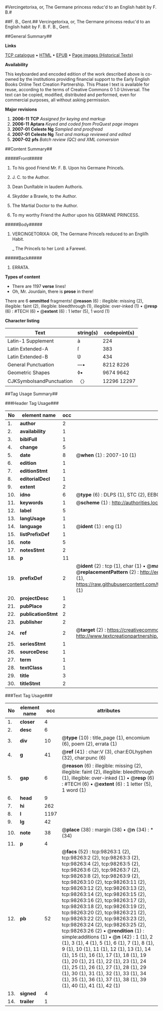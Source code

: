 #Vercingetorixa, or, The Germane princess reduc'd to an English habit by F. B.#

##F. B., Gent.##
Vercingetorixa, or, The Germane princess reduc'd to an English habit by F. B.
F. B., Gent.

##General Summary##

**Links**

[TCP catalogue](http://www.ota.ox.ac.uk/tcp/)  • 
[HTML](http://tei.it.ox.ac.uk/tcp/Texts-HTML/free/A30/A30833.html)  • 
[EPUB](http://tei.it.ox.ac.uk/tcp/Texts-EPUB/free/A30/A30833.epub) • 
[Page images (Historical Texts)](https://data.historicaltexts.jisc.ac.uk/view?pubId=eebo-13170022e&pageId=eebo-13170022e-98263-1)

**Availability**

This keyboarded and encoded edition of the
	       work described above is co-owned by the institutions
	       providing financial support to the Early English Books
	       Online Text Creation Partnership. This Phase I text is
	       available for reuse, according to the terms of Creative
	       Commons 0 1.0 Universal. The text can be copied,
	       modified, distributed and performed, even for
	       commercial purposes, all without asking permission.

**Major revisions**

1. __2006-11__ __TCP__ *Assigned for keying and markup*
1. __2006-11__ __Aptara__ *Keyed and coded from ProQuest page images*
1. __2007-01__ __Celeste Ng__ *Sampled and proofread*
1. __2007-01__ __Celeste Ng__ *Text and markup reviewed and edited*
1. __2007-02__ __pfs__ *Batch review (QC) and XML conversion*

##Content Summary##

#####Front#####

1. To his good Friend
Mr. F. B.
Upon his Germane Princeſs.

1. J. C. to the Author.

1. Dean Dunſtable in laudem Authoris.

1. Skydder a Brawle, to the Author.

1. The Martial Doctor to the Author.

1. To my worthy Friend the Author upon his
GERMANE PRINCESS.

#####Body#####

1. VERCINGETORIXA:
OR,
The Germane Princeſs reduced to an
Engliſh Habit.

    _ The Princeſs to her Lord: a Farewel.

#####Back#####

1. ERRATA.

**Types of content**

  * There are 1197 **verse** lines!
  * Oh, Mr. Jourdain, there is **prose** in there!

There are 6 **ommitted** fragments! 
 @__reason__ (6) : illegible: missing (2), illegible: faint (2), illegible: bleedthrough (1), illegible: over-inked (1)  •  @__resp__ (6) : #TECH (6)  •  @__extent__ (6) : 1 letter (5), 1 word (1)

**Character listing**


|Text|string(s)|codepoint(s)|
|---|---|---|
|Latin-1 Supplement|à|224|
|Latin Extended-A|ſ|383|
|Latin Extended-B|Ʋ|434|
|General Punctuation|—•|8212 8226|
|Geometric Shapes|◊▪|9674 9642|
|CJKSymbolsandPunctuation|〈〉|12296 12297|

##Tag Usage Summary##

###Header Tag Usage###

|No|element name|occ|attributes|
|---|---|---|---|
|1.|__author__|2||
|2.|__availability__|1||
|3.|__biblFull__|1||
|4.|__change__|5||
|5.|__date__|8| @__when__ (1) : 2007-10 (1)|
|6.|__edition__|1||
|7.|__editionStmt__|1||
|8.|__editorialDecl__|1||
|9.|__extent__|2||
|10.|__idno__|6| @__type__ (6) : DLPS (1), STC (2), EEBO-CITATION (1), OCLC (1), VID (1)|
|11.|__keywords__|1| @__scheme__ (1) : http://authorities.loc.gov/ (1)|
|12.|__label__|5||
|13.|__langUsage__|1||
|14.|__language__|1| @__ident__ (1) : eng (1)|
|15.|__listPrefixDef__|1||
|16.|__note__|5||
|17.|__notesStmt__|2||
|18.|__p__|11||
|19.|__prefixDef__|2| @__ident__ (2) : tcp (1), char (1)  •  @__matchPattern__ (2) : ([0-9\-]+):([0-9IVX]+) (1), (.+) (1)  •  @__replacementPattern__ (2) : http://eebo.chadwyck.com/downloadtiff?vid=$1&page=$2 (1), https://raw.githubusercontent.com/textcreationpartnership/Texts/master/tcpchars.xml#$1 (1)|
|20.|__projectDesc__|1||
|21.|__pubPlace__|2||
|22.|__publicationStmt__|2||
|23.|__publisher__|2||
|24.|__ref__|2| @__target__ (2) : https://creativecommons.org/publicdomain/zero/1.0/ (1), http://www.textcreationpartnership.org/docs/. (1)|
|25.|__seriesStmt__|1||
|26.|__sourceDesc__|1||
|27.|__term__|1||
|28.|__textClass__|1||
|29.|__title__|3||
|30.|__titleStmt__|2||


###Text Tag Usage###

|No|element name|occ|attributes|
|---|---|---|---|
|1.|__closer__|4||
|2.|__desc__|6||
|3.|__div__|10| @__type__ (10) : title_page (1), encomium (6), poem (2), errata (1)|
|4.|__g__|41| @__ref__ (41) : char:V (3), char:EOLhyphen (32), char:punc (6)|
|5.|__gap__|6| @__reason__ (6) : illegible: missing (2), illegible: faint (2), illegible: bleedthrough (1), illegible: over-inked (1)  •  @__resp__ (6) : #TECH (6)  •  @__extent__ (6) : 1 letter (5), 1 word (1)|
|6.|__head__|9||
|7.|__hi__|262||
|8.|__l__|1197||
|9.|__lg__|42||
|10.|__note__|38| @__place__ (38) : margin (38)  •  @__n__ (34) : * (34)|
|11.|__p__|4||
|12.|__pb__|52| @__facs__ (52) : tcp:98263:1 (2), tcp:98263:2 (2), tcp:98263:3 (2), tcp:98263:4 (2), tcp:98263:5 (2), tcp:98263:6 (2), tcp:98263:7 (2), tcp:98263:8 (2), tcp:98263:9 (2), tcp:98263:10 (2), tcp:98263:11 (2), tcp:98263:12 (2), tcp:98263:13 (2), tcp:98263:14 (2), tcp:98263:15 (2), tcp:98263:16 (2), tcp:98263:17 (2), tcp:98263:18 (2), tcp:98263:19 (2), tcp:98263:20 (2), tcp:98263:21 (2), tcp:98263:22 (2), tcp:98263:23 (2), tcp:98263:24 (2), tcp:98263:25 (2), tcp:98263:26 (2)  •  @__rendition__ (1) : simple:additions (1)  •  @__n__ (42) : 1 (1), 2 (1), 3 (1), 4 (1), 5 (1), 6 (1), 7 (1), 8 (1), 9 (1), 10 (1), 11 (1), 12 (1), 13 (1), 14 (1), 15 (1), 16 (1), 17 (1), 18 (1), 19 (1), 20 (1), 21 (1), 22 (1), 23 (1), 24 (1), 25 (1), 26 (1), 27 (1), 28 (1), 29 (1), 30 (1), 31 (1), 32 (1), 33 (1), 34 (1), 35 (1), 36 (1), 37 (1), 38 (1), 39 (1), 40 (1), 41 (1), 42 (1)|
|13.|__signed__|4||
|14.|__trailer__|1||
